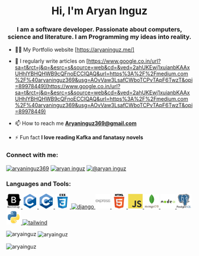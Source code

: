 <h1 align="center">Hi, I'm Aryan Inguz</h1>
<h3 align="center">I am a software developer. Passionate about computers, science and literature. I am Programming my ideas into reality.</h3>




- 👨‍💻 My Portfolio website [https://aryaninguz.me/]

- 📝 I regularly write articles on [https://www.google.co.in/url?sa=t&rct=j&q=&esrc=s&source=web&cd=&ved=2ahUKEwj1xuianbKAAxUHhlYBHQHWB9cQFnoECCIQAQ&url=https%3A%2F%2Fmedium.com%2F%40aryaninguz369&usg=AOvVaw3LsafCWboTCPvTApF6TwzT&opi=89978449](https://www.google.co.in/url?sa=t&rct=j&q=&esrc=s&source=web&cd=&ved=2ahUKEwj1xuianbKAAxUHhlYBHQHWB9cQFnoECCIQAQ&url=https%3A%2F%2Fmedium.com%2F%40aryaninguz369&usg=AOvVaw3LsafCWboTCPvTApF6TwzT&opi=89978449)

- 📫 How to reach me **Aryaninguz369@gmail.com**

- ⚡ Fun fact **I love reading Kafka and fanatasy novels**

<h3 align="left">Connect with me:</h3>
<p align="left">
<a href="https://twitter.com/aryaninguz369" target="blank"><img align="center" src="https://raw.githubusercontent.com/rahuldkjain/github-profile-readme-generator/master/src/images/icons/Social/twitter.svg" alt="aryaninguz369" height="30" width="40" /></a>
<a href="https://linkedin.com/in/aryan inguz" target="blank"><img align="center" src="https://raw.githubusercontent.com/rahuldkjain/github-profile-readme-generator/master/src/images/icons/Social/linked-in-alt.svg" alt="aryan inguz" height="30" width="40" /></a>
<a href="https://medium.com/@aryan inguz" target="blank"><img align="center" src="https://raw.githubusercontent.com/rahuldkjain/github-profile-readme-generator/master/src/images/icons/Social/medium.svg" alt="@aryan inguz" height="30" width="40" /></a>
</p>

<h3 align="left">Languages and Tools:</h3>
<p align="left"> <a href="https://getbootstrap.com" target="_blank" rel="noreferrer"> <img src="https://raw.githubusercontent.com/devicons/devicon/master/icons/bootstrap/bootstrap-plain-wordmark.svg" alt="bootstrap" width="40" height="40"/> </a> <a href="https://www.cprogramming.com/" target="_blank" rel="noreferrer"> <img src="https://raw.githubusercontent.com/devicons/devicon/master/icons/c/c-original.svg" alt="c" width="40" height="40"/> </a> <a href="https://www.w3schools.com/cpp/" target="_blank" rel="noreferrer"> <img src="https://raw.githubusercontent.com/devicons/devicon/master/icons/cplusplus/cplusplus-original.svg" alt="cplusplus" width="40" height="40"/> </a> <a href="https://www.w3schools.com/css/" target="_blank" rel="noreferrer"> <img src="https://raw.githubusercontent.com/devicons/devicon/master/icons/css3/css3-original-wordmark.svg" alt="css3" width="40" height="40"/> </a> <a href="https://www.djangoproject.com/" target="_blank" rel="noreferrer"> <img src="https://cdn.worldvectorlogo.com/logos/django.svg" alt="django" width="40" height="40"/> </a> <a href="https://expressjs.com" target="_blank" rel="noreferrer"> <img src="https://raw.githubusercontent.com/devicons/devicon/master/icons/express/express-original-wordmark.svg" alt="express" width="40" height="40"/> </a> <a href="https://www.w3.org/html/" target="_blank" rel="noreferrer"> <img src="https://raw.githubusercontent.com/devicons/devicon/master/icons/html5/html5-original-wordmark.svg" alt="html5" width="40" height="40"/> </a> <a href="https://developer.mozilla.org/en-US/docs/Web/JavaScript" target="_blank" rel="noreferrer"> <img src="https://raw.githubusercontent.com/devicons/devicon/master/icons/javascript/javascript-original.svg" alt="javascript" width="40" height="40"/> </a> <a href="https://www.mongodb.com/" target="_blank" rel="noreferrer"> <img src="https://raw.githubusercontent.com/devicons/devicon/master/icons/mongodb/mongodb-original-wordmark.svg" alt="mongodb" width="40" height="40"/> </a> <a href="https://nodejs.org" target="_blank" rel="noreferrer"> <img src="https://raw.githubusercontent.com/devicons/devicon/master/icons/nodejs/nodejs-original-wordmark.svg" alt="nodejs" width="40" height="40"/> </a> <a href="https://www.postgresql.org" target="_blank" rel="noreferrer"> <img src="https://raw.githubusercontent.com/devicons/devicon/master/icons/postgresql/postgresql-original-wordmark.svg" alt="postgresql" width="40" height="40"/> </a> <a href="https://www.python.org" target="_blank" rel="noreferrer"> <img src="https://raw.githubusercontent.com/devicons/devicon/master/icons/python/python-original.svg" alt="python" width="40" height="40"/> </a> <a href="https://tailwindcss.com/" target="_blank" rel="noreferrer"> <img src="https://www.vectorlogo.zone/logos/tailwindcss/tailwindcss-icon.svg" alt="tailwind" width="40" height="40"/> </a> </p>

<p><img align="left" src="https://github-readme-stats.vercel.app/api/top-langs?username=aryainguz&show_icons=true&locale=en&layout=compact" alt="aryainguz" /></p>

<p>&nbsp;<img align="center" src="https://github-readme-stats.vercel.app/api?username=aryainguz&show_icons=true&locale=en" alt="aryainguz" /></p>

<p><img align="center" src="https://github-readme-streak-stats.herokuapp.com/?user=aryainguz&" alt="aryainguz" /></p>
